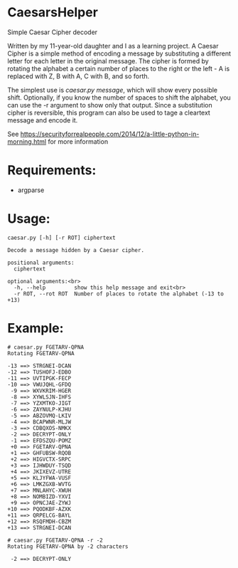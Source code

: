 CaesarsHelper
=============

Simple Caesar Cipher decoder

Written by my 11-year-old daughter and I as a learning project. A Caesar Cipher is a simple method of encoding a message by substituting a different letter for each letter in the original message. The cipher is formed by rotating the alphabet a certain number of places to the right or the left - A is replaced with Z, B with A, C with B, and so forth.

The simplest use is <i>caesar.py message</i>, which will show every possible shift. Optionally, if you know the number of spaces to shift the alphabet, you can use the -r argument to show only that output. Since a substitution cipher is reversible, this program can also be used to tage a cleartext message and encode it.

See https://securityforrealpeople.com/2014/12/a-little-python-in-morning.html for more information

Requirements:
=============

* argparse

Usage: 
=============

```
caesar.py [-h] [-r ROT] ciphertext

Decode a message hidden by a Caesar cipher.

positional arguments:
  ciphertext

optional arguments:<br>
  -h, --help         show this help message and exit<br>
  -r ROT, --rot ROT  Number of places to rotate the alphabet (-13 to +13)
```

Example:
=============

```
# caesar.py FGETARV-QPNA
Rotating FGETARV-QPNA

-13 ==> STRGNEI-DCAN
-12 ==> TUSHOFJ-EDBO
-11 ==> UVTIPGK-FECP
-10 ==> VWUJQHL-GFDQ
 -9 ==> WXVKRIM-HGER
 -8 ==> XYWLSJN-IHFS
 -7 ==> YZXMTKO-JIGT
 -6 ==> ZAYNULP-KJHU
 -5 ==> ABZOVMQ-LKIV
 -4 ==> BCAPWNR-MLJW
 -3 ==> CDBQXOS-NMKX
 -2 ==> DECRYPT-ONLY
 -1 ==> EFDSZQU-POMZ
 +0 ==> FGETARV-QPNA
 +1 ==> GHFUBSW-RQOB
 +2 ==> HIGVCTX-SRPC
 +3 ==> IJHWDUY-TSQD
 +4 ==> JKIXEVZ-UTRE
 +5 ==> KLJYFWA-VUSF
 +6 ==> LMKZGXB-WVTG
 +7 ==> MNLAHYC-XWUH
 +8 ==> NOMBIZD-YXVI
 +9 ==> OPNCJAE-ZYWJ
+10 ==> PQODKBF-AZXK
+11 ==> QRPELCG-BAYL
+12 ==> RSQFMDH-CBZM
+13 ==> STRGNEI-DCAN

# caesar.py FGETARV-QPNA -r -2
Rotating FGETARV-QPNA by -2 characters

 -2 ==> DECRYPT-ONLY
```
